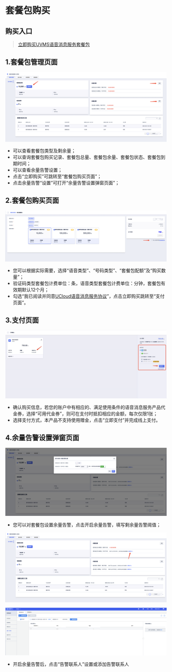
   
<!--一下子提供一种思路，欢迎大家发挥 -->

# 套餐包购买


## 购买入口

>[立即购买UVMS语音消息服务套餐包](https://console.ucloud.cn/uvms/buy?Purpose=1)


## 1.套餐包管理页面

![套餐包管理页.png](images/套餐包管理页.png)

* 可以查看套餐包类型及剩余量；
* 可以查询套餐包购买记录、套餐包总量、套餐包余量、套餐包状态、套餐包到期时间；
* 可以查看余量告警设置；
* 点击“立即购买”可跳转至“套餐包购买页面”；
* 点击余量告警“设置”可打开“余量告警设置弹窗页面”；


## 2.套餐包购买页面

![套餐包购买页.png](images/套餐包购买页.png)

* 您可以根据实际需要，选择“语音类型”、“号码类型”、“套餐包配额”及“购买数量”；
* 验证码类型套餐包计费单位：条，语音类型套餐包计费单位：分钟，套餐包有效期默认12个月；
* 勾选“我已阅读并同意[UCloud语音消息服务协议](/uvms/introduction/agreement.md)”，点击立即购买跳转至“支付页面”。


## 3.支付页面

![支付页面.png](images/支付页面.png)

* 确认购买信息，若您的账户中有相应的、满足使用条件的语音消息服务产品代金券，选择“可用代金券”，则可在支付时抵扣相应的金额，每次仅限1张；
* 选择支付方式，本产品不支持使用赠金，点击“立即支付”并完成线上支付。

## 4.余量告警设置弹窗页面

![余量告警设置页.png](images/余量告警设置页.png)

* 您可以对套餐包设置余量告警，点击开启余量告警，填写剩余量告警阈值；

![设置告警联系人.png](images/设置告警联系人.png)

![添加告警联系人.png](images/添加告警联系人.png)

* 开启余量告警后，点击“告警联系人”设置或添加告警联系人
